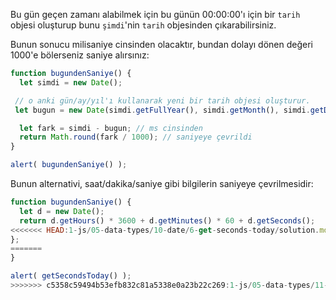 Bu gün geçen zamanı alabilmek için bu günün 00:00:00'ı için bir `tarih` objesi oluşturup bunu `şimdi`'nin `tarih` objesinden çıkarabilirsiniz. 

Bunun sonucu milisaniye cinsinden olacaktır, bundan dolayı dönen değeri 1000'e bölerseniz saniye alırsınız:

```js run
function bugundenSaniye() {
  let simdi = new Date();

 // o anki gün/ay/yıl'ı kullanarak yeni bir tarih objesi oluşturur.
 let bugun = new Date(simdi.getFullYear(), simdi.getMonth(), simdi.getDate());

  let fark = simdi - bugun; // ms cinsinden
  return Math.round(fark / 1000); // saniyeye çevrildi
}

alert( bugundenSaniye() );
```
Bunun alternativi, saat/dakika/saniye gibi bilgilerin saniyeye çevrilmesidir:

```js run
function bugundenSaniye() {
  let d = new Date();
  return d.getHours() * 3600 + d.getMinutes() * 60 + d.getSeconds();
<<<<<<< HEAD:1-js/05-data-types/10-date/6-get-seconds-today/solution.md
};
=======
}

alert( getSecondsToday() );
>>>>>>> c5358c59494b53efb832c81a5338e0a23b22c269:1-js/05-data-types/11-date/6-get-seconds-today/solution.md
```
